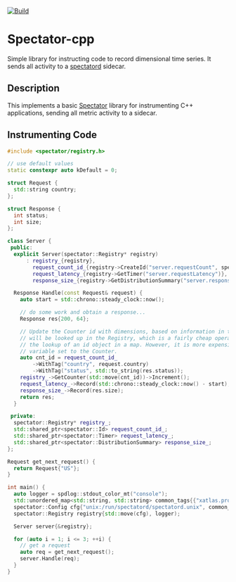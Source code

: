 [![Build](https://github.com/Netflix/spectator-cpp/actions/workflows/build.yml/badge.svg)](https://github.com/Netflix/spectator-cpp/actions/workflows/build.yml)

# Spectator-cpp

Simple library for instructing code to record dimensional time series.  It sends all activity to
a [spectatord](https://github.com/Netflix-Skunkworks/spectatord) sidecar.

## Description

This implements a basic [Spectator](https://github.com/Netflix/spectator) library for instrumenting
C++ applications, sending all metric activity to a sidecar. 

## Instrumenting Code

```C++
#include <spectator/registry.h>

// use default values
static constexpr auto kDefault = 0;

struct Request {
  std::string country;
};

struct Response {
  int status;
  int size;
};

class Server {
 public:
  explicit Server(spectator::Registry* registry)
      : registry_{registry},
        request_count_id_{registry->CreateId("server.requestCount", spectator::Tags{})},
        request_latency_{registry->GetTimer("server.requestLatency")},
        response_size_{registry->GetDistributionSummary("server.responseSizes")} {}

  Response Handle(const Request& request) {
    auto start = std::chrono::steady_clock::now();

    // do some work and obtain a response...
    Response res{200, 64};

    // Update the Counter id with dimensions, based on information in the request. The Counter
    // will be looked up in the Registry, which is a fairly cheap operation, about the same as
    // the lookup of an id object in a map. However, it is more expensive than having a local
    // variable set to the Counter.
    auto cnt_id = request_count_id_
        ->WithTag("country", request.country)
        ->WithTag("status", std::to_string(res.status));
    registry_->GetCounter(std::move(cnt_id))->Increment();
    request_latency_->Record(std::chrono::steady_clock::now() - start);
    response_size_->Record(res.size);
    return res;
  }

 private:
  spectator::Registry* registry_;
  std::shared_ptr<spectator::Id> request_count_id_;
  std::shared_ptr<spectator::Timer> request_latency_;
  std::shared_ptr<spectator::DistributionSummary> response_size_;
};

Request get_next_request() {
  return Request{"US"};
}

int main() {
  auto logger = spdlog::stdout_color_mt("console"); 
  std::unordered_map<std::string, std::string> common_tags{{"xatlas.process", "some-sidecar"}};
  spectator::Config cfg{"unix:/run/spectatord/spectatord.unix", common_tags};
  spectator::Registry registry{std::move(cfg), logger);

  Server server{&registry};

  for (auto i = 1; i <= 3; ++i) {
    // get a request
    auto req = get_next_request();
    server.Handle(req);
  }
}
```
